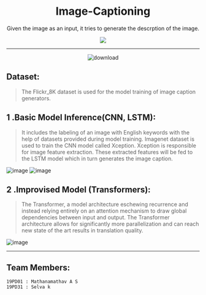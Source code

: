 <div align="center">
<h1> Image-Captioning
</h1>

<p>
Given the image as an input, it tries to generate the descrption of the image.
</p>

<p align="center">
   <img src="https://skillicons.dev/icons?i=python,github,tensorflow" />
</p>
<hr>

![download](https://user-images.githubusercontent.com/62739618/229368753-f8dc5a8e-cd5d-44e5-8953-55e474dcc0dc.png)


</div>

## Dataset:

> The Flickr_8K dataset is used for the model training of image caption generators.

## 1 .Basic Model Inference(CNN, LSTM):

> It includes the labeling of an image with English keywords with the help of datasets provided during model training. Imagenet dataset is used to train the CNN model called Xception. Xception is responsible for image feature extraction. These extracted features will be fed to the LSTM model which in turn generates the image caption.

![image](https://user-images.githubusercontent.com/62739618/229368911-0c90e3ac-5629-4dd2-851d-b3caf84c0713.png)
![image](https://user-images.githubusercontent.com/62739618/229368914-c9f511de-d570-419a-b5af-c01851747853.png)

## 2 .Improvised Model (Transformers):

> The Transformer, a model architecture eschewing recurrence and instead relying entirely on an attention mechanism to draw global dependencies between input and output. The Transformer architecture allows for significantly more parallelization and can reach new state of the art results in translation quality.

![image](https://user-images.githubusercontent.com/62739618/229369056-15c33ee5-4377-416b-9c1e-daccc3d76799.png)


___
## Team Members:

```
19PD01 : Mathanamathav A S
19PD31 : Selva k
```
